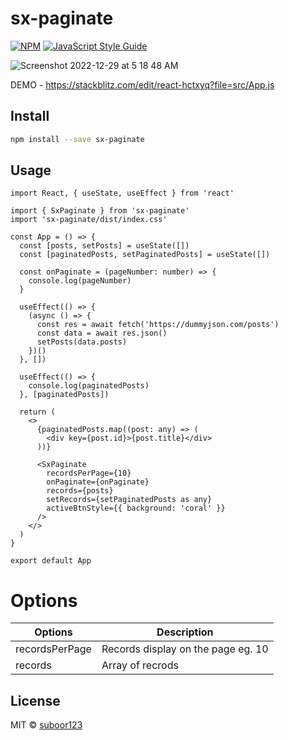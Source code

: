 # sx-paginate

[![NPM](https://img.shields.io/npm/v/sx-paginate.svg)](https://www.npmjs.com/package/sx-paginate) [![JavaScript Style Guide](https://img.shields.io/badge/code_style-standard-brightgreen.svg)](https://standardjs.com)

![Screenshot 2022-12-29 at 5 18 48 AM](https://user-images.githubusercontent.com/39632489/209886070-26795c0b-01df-4fe8-a516-8c6043bfedd4.png)

DEMO - https://stackblitz.com/edit/react-hctxyq?file=src/App.js


## Install

```bash
npm install --save sx-paginate
```

## Usage

```tsx
import React, { useState, useEffect } from 'react'

import { SxPaginate } from 'sx-paginate'
import 'sx-paginate/dist/index.css'

const App = () => {
  const [posts, setPosts] = useState([])
  const [paginatedPosts, setPaginatedPosts] = useState([])

  const onPaginate = (pageNumber: number) => {
    console.log(pageNumber)
  }

  useEffect(() => {
    (async () => {
      const res = await fetch('https://dummyjson.com/posts')
      const data = await res.json()
      setPosts(data.posts)
    })()
  }, [])

  useEffect(() => {
    console.log(paginatedPosts)
  }, [paginatedPosts])

  return (
    <>
      {paginatedPosts.map((post: any) => (
        <div key={post.id}>{post.title}</div>
      ))}

      <SxPaginate
        recordsPerPage={10}
        onPaginate={onPaginate}
        records={posts}
        setRecords={setPaginatedPosts as any}
        activeBtnStyle={{ background: 'coral' }}
      />
    </>
  )
}

export default App
```

# Options
| **Options**               | **Description**                                                   |
| ------------------------  | ----------------------------------------------------------------- |
| recordsPerPage            | Records display on the page eg. 10                                |
| records                   | Array of recrods                                                  |

## License
MIT © [suboor123](https://github.com/suboor123)
